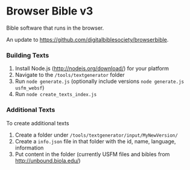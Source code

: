 # Browser Bible v3 #

Bible software that runs in the browser.

An update to https://github.com/digitalbiblesociety/browserbible.

### Building Texts ###


1. Install Node.js (http://nodejs.org/download/) for your platform
2. Navigate to the `/tools/textgenerator` folder
3. Run `node generate.js` (optionally include versions `node generate.js usfm_websf`)
4. Run `node create_texts_index.js`

### Additional Texts ###

To create additional texts

1. Create a folder under `/tools/textgenerator/input/MyNewVersion/`
2. Create a `info.json` file in that folder with the id, name, language, information
3. Put content in the folder (currently USFM files and bibles from http://unbound.biola.edu/)